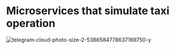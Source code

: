 # Microservices that simulate taxi operation
![telegram-cloud-photo-size-2-5386584778637169750-y](https://github.com/PinkDoors/TaxiSimulation/assets/92161556/cf7ecb40-9942-4593-831b-756c8492e452)
